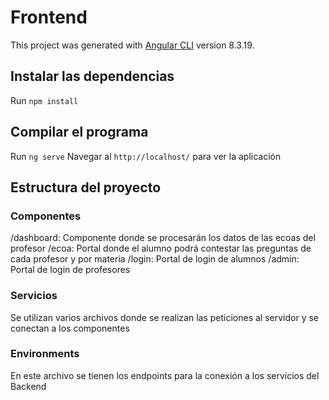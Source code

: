 # Frontend

This project was generated with [Angular CLI](https://github.com/angular/angular-cli) version 8.3.19.

## Instalar las dependencias

Run `npm install`

## Compilar el programa

Run `ng serve`
Navegar al `http://localhost/` para ver la aplicación


## Estructura del proyecto

### Componentes

/dashboard: Componente donde se procesarán los datos de las ecoas del profesor 
/ecoa: Portal donde el alumno podrá contestar las preguntas de cada profesor y por materia
/login: Portal de login de alumnos
/admin: Portal de login de profesores

### Servicios

Se utilizan varios archivos donde se realizan las peticiones al servidor y se conectan a los componentes

### Environments

En este archivo se tienen los endpoints para la conexión a los servicios del Backend



